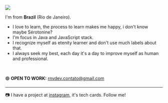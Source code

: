 <img src="https://user-images.githubusercontent.com/45907874/92336278-553b2200-f075-11ea-8d26-d8e6710d9af4.png"></src>

I'm from **Brazil** (Rio de Janeiro).<br>

- I love to learn, the process to learn makes me happy, i don't know maybe Sérotonine?<br>
- I'm focus in Java and JavaScript stack.<br>
- I recognize myself as etenity learner and don't use much labels about that.
- I always seek my best, each day it's a day to improve myself as human and professional.
<br>

🟢 **OPEN TO WORK:** rnvdev.contato@gmail.com

---
📷 I have a project at <a href="http://instagram.com/rnvdev">instagram</a>, it's tech cards. Follow me!
